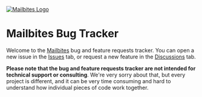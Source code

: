 [![Mailbites Logo](https://dev.mailbites.io/logo.svg)](https://mailbites.io)

# Mailbites Bug Tracker

Welcome to the [Mailbites](https://mailbites.io) bug and feature requests tracker. You can open a new issue in the [Issues](https://github.com/mailbites/issues/issues) tab, or request a new feature in the [Discussions](https://github.com/mailbites/issues/discussions) tab.

**Please note that the bug and feature requests tracker are not intended for technical support or consulting**. We're very sorry about that, but every project is different, and it can be very time consuming and hard to understand how individual pieces of code work together.
